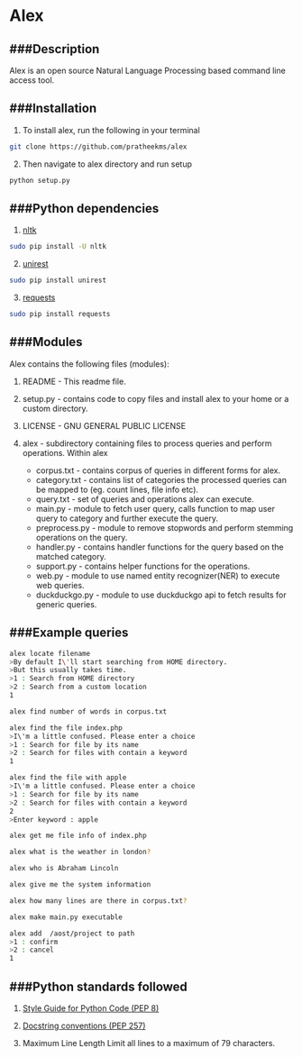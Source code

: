 
Alex
=====

###Description
---------------
Alex is an open source Natural Language Processing based command line access tool.

###Installation
----------------

1. To install alex, run the following in your terminal

  ```bash
  git clone https://github.com/pratheekms/alex
  ```

2. Then navigate to alex directory and run setup

  ```bash
  python setup.py
  ```

###Python dependencies
----------------------
1. [nltk](http://www.nltk.org/install.html)
  ```bash
  sudo pip install -U nltk
  ```

2. [unirest](https://github.com/Mashape/unirest-python)
  ```bash 
  sudo pip install unirest
  ```
    
3. [requests](https://pypi.python.org/pypi/requests)
  ```bash 
  sudo pip install requests
  ```

###Modules
----------
Alex contains the following files (modules):

1. README - This readme file.

2. setup.py - contains code to copy files and install alex to your home or a custom directory.

3. LICENSE - GNU GENERAL PUBLIC LICENSE

4. alex - subdirectory containing files to process queries and perform operations.
  Within alex 
	* corpus.txt - contains corpus of queries in different forms for alex. 
	* category.txt - contains list of categories the processed queries can be mapped to (eg. count lines, file info etc).
	* query.txt -  set of queries  and operations alex can execute.
	* main.py - module to fetch user query, calls function to map user query to category and further execute the query.
	* preprocess.py - module to remove stopwords and perform stemming operations on the query.
	* handler.py - contains handler functions for the query based on the matched category.
	* support.py - contains helper functions for the operations.
	* web.py - module to use named entity recognizer(NER) to execute web queries.
	* duckduckgo.py  - module to use duckduckgo api to fetch results for generic queries.

###Example queries
------------------

```bash
alex locate filename
>By default I\'ll start searching from HOME directory. 
>But this usually takes time.
>1 : Search from HOME directory
>2 : Search from a custom location
1
```

```bash
alex find number of words in corpus.txt
```

```bash
alex find the file index.php
>I\'m a little confused. Please enter a choice
>1 : Search for file by its name
>2 : Search for files with contain a keyword
1
```
```bash
alex find the file with apple
>I\'m a little confused. Please enter a choice
>1 : Search for file by its name
>2 : Search for files with contain a keyword
2
>Enter keyword : apple
```
```bash
alex get me file info of index.php
```

```bash
alex what is the weather in london?
```

```bash
alex who is Abraham Lincoln
```

```bash
alex give me the system information
```

```bash
alex how many lines are there in corpus.txt?
```

```bash
alex make main.py executable
```

```bash
alex add  /aost/project to path
>1 : confirm
>2 : cancel
1
```


###Python standards followed
----------------------------
1. [Style Guide for Python Code (PEP 8)](https://www.python.org/dev/peps/pep-0008)
   

2. [Docstring conventions (PEP 257)](https://www.python.org/dev/peps/pep-0257/)
    
3. Maximum Line Length
   Limit all lines to a maximum of 79 characters.



    



